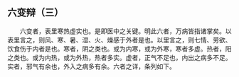 ## 六变辩（三）


&emsp;&emsp;六变者，表里寒热虚实也。是即医中之关键。明此六者，万病皆指诸掌矣。以表里言之，则风、寒、暑、湿、火、燥感于外者是也。以里言之，则七情、劳欲、饮食伤于内者是也。寒者，阴之类也。或为内寒，或为外寒，寒者多虚。热者，阳之类也。或为内热，或为外热，热者多实。虚者，正气不足也，内出之病多不足。实者，邪气有余也，外入之病多有余。六者之详，条列如下。

